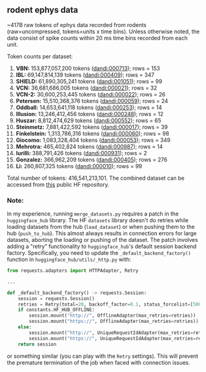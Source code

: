 ## rodent ephys data

~417B raw tokens of ephys data recorded from rodents (raw=uncompressed, tokens=units x time bins). Unless otherwise noted, the data consist of spike counts within 20 ms time bins recorded from each unit.

Token counts per dataset:

1. **VBN:** 153,877,057,200 tokens ([dandi:000713](https://dandiarchive.org/dandiset/000713)); rows = 153
2. **IBL:** 69,147,814,139 tokens ([dandi:000409](https://dandiarchive.org/dandiset/000409)); rows = 347
3. **SHIELD:** 61,890,305,241 tokens ([dandi:001051](https://dandiarchive.org/dandiset/001051)); rows = 99
4. **VCN:** 36,681,686,005 tokens ([dandi:000021](https://dandiarchive.org/dandiset/000021)); rows = 32
5. **VCN-2:** 30,600,253,445 tokens ([dandi:000022](https://dandiarchive.org/dandiset/000022)); rows = 26
6. **Petersen:** 15,510,368,376 tokens ([dandi:000059](https://dandiarchive.org/dandiset/000059)); rows = 24
7. **Oddball:** 14,653,641,118 tokens ([dandi:000253](https://dandiarchive.org/dandiset/000253)); rows = 14
8. **Illusion:** 13,246,412,456 tokens ([dandi:000248](https://dandiarchive.org/dandiset/000248)); rows = 12
9. **Huszar:** 8,812,474,629 tokens ([dandi:000552](https://dandiarchive.org/dandiset/000552)); rows = 65
10. **Steinmetz:** 7,881,422,592 tokens ([dandi:000017](https://dandiarchive.org/dandiset/000017)); rows = 39
11. **Finkelstein:** 1,313,786,316 tokens ([dandi:000060](https://dandiarchive.org/dandiset/000060)); rows = 98
12. **Giocomo:** 1,083,328,404 tokens ([dandi:000053](https://dandiarchive.org/dandiset/000053)); rows = 349
13. **Mehrotra:** 465,402,824 tokens ([dandi:000987](https://dandiarchive.org/dandiset/000987)); rows = 14
14. **Iurilli:** 388,791,426 tokens ([dandi:000931](https://dandiarchive.org/dandiset/000931)); rows = 2
15. **Gonzalez:** 366,962,209 tokens ([dandi:000405](https://dandiarchive.org/dandiset/000405)); rows = 276
16. **Li:** 260,807,325 tokens ([dandi:000010](https://dandiarchive.org/dandiset/000010)); rows = 99

Total number of tokens: 416,541,213,101. The combined dataset can be accessed from [this](https://huggingface.co/datasets/eminorhan/neural-bench-rodent) public HF repository.

### Note:
In my experience, running `merge_datasets.py` requires a patch in the `huggingface_hub` library. The HF `datasets` library doesn't do retries while loading datasets from the hub (`load_dataset`) or when pushing them to the hub (`push_to_hub`). This almost always results in connection errors for large datasets, aborting the loading or pushing of the dataset. The patch involves adding a "retry" functionality to `huggingface_hub`'s default session backend factory. Specifically, you need to update the `_default_backend_factory()` function in `huggingface_hub/utils/_http.py` with:
```python
from requests.adapters import HTTPAdapter, Retry

...

def _default_backend_factory() -> requests.Session:
    session = requests.Session()
    retries = Retry(total=20, backoff_factor=0.1, status_forcelist=[500, 502, 503, 504])
    if constants.HF_HUB_OFFLINE:
        session.mount("http://", OfflineAdapter(max_retries=retries))
        session.mount("https://", OfflineAdapter(max_retries=retries))
    else:
        session.mount("http://", UniqueRequestIdAdapter(max_retries=retries))
        session.mount("https://", UniqueRequestIdAdapter(max_retries=retries))
    return session
```  
or something similar (you can play with the `Retry` settings). This will prevent the premature termination of the job when faced with connection issues. 